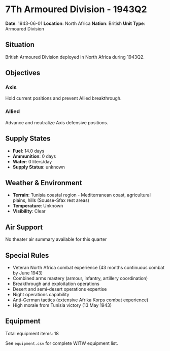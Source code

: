 # 7Th Armoured Division - 1943Q2

**Date**: 1943-06-01
**Location**: North Africa
**Nation**: British
**Unit Type**: Armoured Division

## Situation

British Armoured Division deployed in North Africa during 1943Q2.

## Objectives

### Axis
Hold current positions and prevent Allied breakthrough.

### Allied
Advance and neutralize Axis defensive positions.

## Supply States

- **Fuel**: 14.0 days
- **Ammunition**: 0 days
- **Water**: 0 liters/day
- **Supply Status**: unknown

## Weather & Environment

- **Terrain**: Tunisia coastal region - Mediterranean coast, agricultural plains, hills (Sousse-Sfax rest areas)
- **Temperature**: Unknown
- **Visibility**: Clear

## Air Support

No theater air summary available for this quarter

## Special Rules

- Veteran North Africa combat experience (43 months continuous combat by June 1943)
- Combined arms mastery (armour, infantry, artillery coordination)
- Breakthrough and exploitation operations
- Desert and semi-desert operations expertise
- Night operations capability
- Anti-German tactics (extensive Afrika Korps combat experience)
- High morale from Tunisia victory (13 May 1943)

## Equipment

Total equipment items: 18

See `equipment.csv` for complete WITW equipment list.
